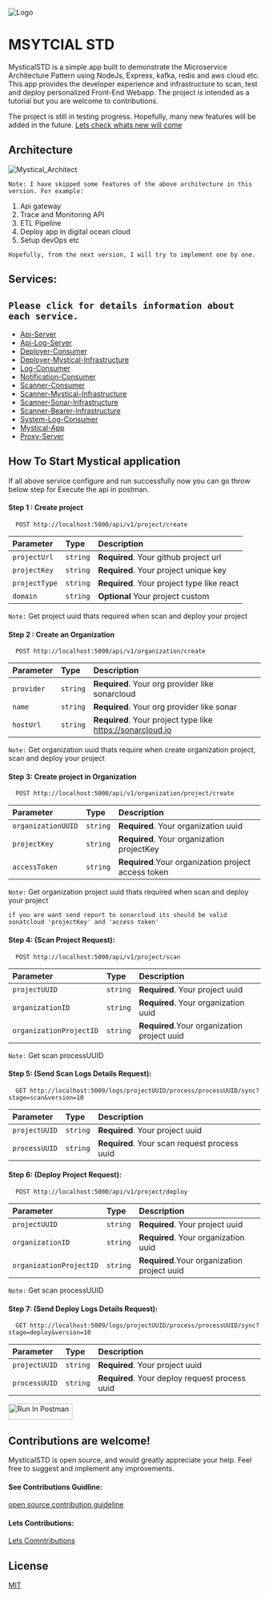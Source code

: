 ![Logo]()

# MSYTCIAL STD
MysticalSTD is a simple app built to demonstrate the Microservice Architecture Pattern using NodeJs, Express, kafka, redis and aws cloud etc. This app provides the developer experience and infrastructure to scan, test and deploy personalized Front-End Webapp. The project is intended as a tutorial but you are welcome to contributions.

The project is still in testing progress. Hopefully, many new features will be added in the future. [Lets check whats new will come](https://github.com/YeasinSE/Mystical-STD/issues)

## Architecture
![Mystical_Architect](https://github.com/YeasinSE/Mystical-STD/assets/67215692/1f7fc9f2-7226-4dc6-82ea-c1073fa237ff)

`Note: I have skipped some features of the above architecture in this version. For example:`

1. Api gateway
2. Trace and Monitoring API
3. ETL Pipeline
8. Deploy app in digital ocean cloud
5. Setup devOps etc

`Hopefully, from the next version, I will try to implement one by one.`

## Services:

`Please click for details information about each service.`
-------------------------------------------------------------------------------------
- [Api-Server](https://github.com/YeasinSE/Mystical-STD/edit/main/api-server/README.md)
- [Api-Log-Server](https://github.com/YeasinSE/Mystical-STD/blob/main/api-log-server/README.md)
- [Deployer-Consumer](https://github.com/YeasinSE/Mystical-STD/blob/main/deployer-consumer/README.md)
- [Deployer-Mystical-Infrastructure](https://github.com/YeasinSE/Mystical-STD/blob/main/deployer-mystical-infrastructure/README.md)
- [Log-Consumer](https://github.com/YeasinSE/Mystical-STD/blob/main/log-consumer/README.md)
- [Notification-Consumer](https://github.com/YeasinSE/Mystical-STD/blob/main/notification-consumer/README.md)
- [Scanner-Consumer](https://github.com/YeasinSE/Mystical-STD/blob/main/scanner-consumer/README.md)
- [Scanner-Mystical-Infrastructure](https://github.com/YeasinSE/Mystical-STD/blob/main/scanner-mystical-infrastructure-node/README.md)
- [Scanner-Sonar-Infrastructure](https://github.com/YeasinSE/Mystical-STD/blob/main/scanner-sonar-infrastructure-node/README.md)
- [Scanner-Bearer-Infrastructure](https://github.com/YeasinSE/Mystical-STD/blob/main/scanner-bearer-infrastructure-node/README.md)
- [System-Log-Consumer](https://github.com/YeasinSE/Mystical-STD/blob/main/system-log-consumer/README.md)
- [Mystical-App](https://github.com/YeasinSE/Mystical-STD/blob/main/mystical-app/README.md)
- [Proxy-Server](https://github.com/YeasinSE/Mystical-STD/blob/main/proxy-server/README.md)

## How To Start Mystical application
If all above service configure and run successfully now you can go throw below step for Execute the api in postman.

#### Step 1 : Create project 
 
```http
  POST http://localhost:5000/api/v1/project/create
```
| Parameter | Type     | Description                |
| :-------- | :------- | :------------------------- |
| `projectUrl` | `string` | **Required**. Your github project url |
| `projectKey` | `string` | **Required**. Your project unique key |
| `projectType` | `string` | **Required**. Your project type like react |
| `domain` | `string` | **Optional** Your project custom |

`Note:` Get project uuid thats required when scan and deploy your project

#### Step 2 : Create an Organization
```http
  POST http://localhost:5000/api/v1/organization/create
```
| Parameter | Type     | Description                |
| :-------- | :------- | :------------------------- |
| `provider` | `string` | **Required**. Your org provider like sonarcloud |
| `name` | `string` | **Required**. Your org provider like sonar |
| `hostUrl` | `string` | **Required**. Your project type like https://sonarcloud.io |

`Note:` Get organization uuid thats require when create organization project, scan and deploy your project

#### Step 3: Create project in Organization
```http
  POST http://localhost:5000/api/v1/organization/project/create
```
| Parameter | Type     | Description                |
| :-------- | :------- | :------------------------- |
| `organizationUUID` | `string` | **Required**. Your organization uuid |
| `projectKey` | `string` | **Required**. Your organization projectKey |
| `accessToken` | `string` | **Required**.Your organization project access token|

`Note:` Get organization project uuid thats required when scan and deploy your project`

`if you are want send report to sonarcloud its should be valid sonatcloud 'projectKey' and 'access token'`


#### Step 4: (Scan Project Request):
```http
  POST http://localhost:5000/api/v1/project/scan
```
| Parameter | Type     | Description                |
| :-------- | :------- | :------------------------- |
| `projectUUID` | `string` | **Required**. Your project uuid |
| `organizationID` | `string` | **Required**. Your organization uuid |
| `organizationProjectID` | `string` | **Required**.Your organization project uuid |

`Note:` Get scan processUUID

#### Step 5: (Send Scan Logs Details Request):
```http
  GET http://localhost:5009/logs/projectUUID/process/processUUID/sync?stage=scan&version=10
```
| Parameter | Type     | Description                |
| :-------- | :------- | :------------------------- |
| `projectUUID` | `string` | **Required**. Your project uuid |
| `processUUID` | `string` | **Required**. Your scan request process uuid |


#### Step 6: (Deploy Project Request):
```http
  POST http://localhost:5000/api/v1/project/deploy
```
| Parameter | Type     | Description                |
| :-------- | :------- | :------------------------- |
| `projectUUID` | `string` | **Required**. Your project uuid |
| `organizationID` | `string` | **Required**. Your organization uuid |
| `organizationProjectID` | `string` | **Required**.Your organization project uuid |

`Note:` Get scan processUUID

#### Step 7: (Send Deploy Logs Details Request):
```http
  GET http://localhost:5009/logs/projectUUID/process/processUUID/sync?stage=deploy&version=10
```
| Parameter | Type     | Description                |
| :-------- | :------- | :------------------------- |
| `projectUUID` | `string` | **Required**. Your project uuid |
| `processUUID` | `string` | **Required**. Your deploy request process uuid |

[<img src="https://run.pstmn.io/button.svg" alt="Run In Postman" style="width: 128px; height: 32px;">](https://red-star-627304.postman.co/collection/1407069-6b108f48-44cf-4218-8a2c-edc31cbeb0ad?source=rip_markdown)


## Contributions are welcome!
MysticalSTD is open source, and would greatly appreciate your help. Feel free to suggest and implement any improvements. 

#### See Contributions Guidline:
[open source contribution guideline](https://docs.github.com/en/get-started/exploring-projects-on-github/contributing-to-a-project)

#### Lets Contributions:
[Lets Comntributions](https://github.com/YeasinSE/Mystical-STD/issues)

## License

[MIT](https://choosealicense.com/licenses/mit/)
